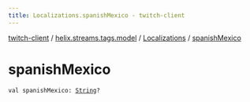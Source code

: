 ```yaml
---
title: Localizations.spanishMexico - twitch-client
---
```


[twitch-client](../../index.html) / [helix.streams.tags.model](../index.html) / [Localizations](index.html) / [spanishMexico](./spanish-mexico.html)

# spanishMexico

`val spanishMexico: `[`String`](https://kotlinlang.org/api/latest/jvm/stdlib/kotlin/-string/index.html)`?`